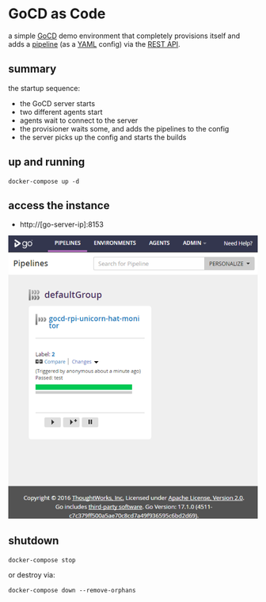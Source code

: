 # GoCD as Code

a simple [GoCD](https://www.gocd.io/) demo environment that completely provisions itself and adds a [pipeline](https://github.com/d-led/cctray-rpi-unicorn-hat-monitor) (as a [YAML](https://github.com/tomzo/gocd-yaml-config-plugin) config) via the [REST API](https://api.gocd.io/).

## summary

the startup sequence:

- the GoCD server starts
- two different agents start
- agents wait to connect to the server
- the provisioner waits some, and adds the pipelines to the config
- the server picks up the config and starts the builds

## up and running

```
docker-compose up -d
```

## access the instance

- http://[go-server-ip]:8153

![](img/screen.png)

## shutdown

```
docker-compose stop
```

or destroy via:

```
docker-compose down --remove-orphans
```
